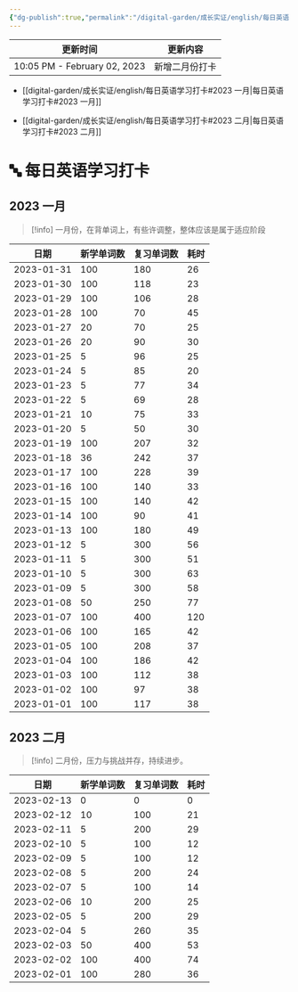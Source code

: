 ```yaml
---
{"dg-publish":true,"permalink":"/digital-garden/成长实证/english/每日英语学习打卡/"}
---
```



| 更新时间                         | 更新内容    |
| ---------------------------- | ------- |
| 10:05 PM - February 02, 2023 | 新增二月份打卡 |


* [[digital-garden/成长实证/english/每日英语学习打卡#2023 一月\|每日英语学习打卡#2023 一月]]

* [[digital-garden/成长实证/english/每日英语学习打卡#2023 二月\|每日英语学习打卡#2023 二月]]

# 🔤 每日英语学习打卡

## 2023 一月

> [!info] 一月份，在背单词上，有些许调整，整体应该是属于适应阶段

| 日期         | 新学单词数 | 复习单词数 | 耗时  |
| ---------- | ----- | ----- | --- |
| 2023-01-31 | 100   | 180   | 26  |
| 2023-01-30 | 100   | 118   | 23  |
| 2023-01-29 | 100   | 106   | 28  |
| 2023-01-28 | 100   | 70    | 45  |
| 2023-01-27 | 20    | 70    | 25  |
| 2023-01-26 | 20    | 90    | 30  |
| 2023-01-25 | 5     | 96    | 25  |
| 2023-01-24 | 5     | 85    | 20  |
| 2023-01-23 | 5     | 77    | 34  |
| 2023-01-22 | 5     | 69    | 28  |
| 2023-01-21 | 10    | 75    | 33  |
| 2023-01-20 | 5     | 50    | 30  |
| 2023-01-19 | 100   | 207   | 32  |
| 2023-01-18 | 36    | 242   | 37  |
| 2023-01-17 | 100   | 228   | 39  |
| 2023-01-16 | 100   | 140   | 33  |
| 2023-01-15 | 100   | 140   | 42  |
| 2023-01-14 | 100   | 90    | 41  |
| 2023-01-13 | 100   | 180   | 49  |
| 2023-01-12 | 5     | 300   | 56  |
| 2023-01-11 | 5     | 300   | 51  |
| 2023-01-10 | 5     | 300   | 63  |
| 2023-01-09 | 5     | 300   | 58  |
| 2023-01-08 | 50    | 250   | 77  |
| 2023-01-07 | 100   | 400   | 120 |
| 2023-01-06 | 100   | 165   | 42  |
| 2023-01-05 | 100   | 208   | 37  |
| 2023-01-04 | 100   | 186   | 42  |
| 2023-01-03 | 100   | 112   | 38  |
| 2023-01-02 | 100   | 97    | 38  |
| 2023-01-01 | 100   | 117   | 38  |


## 2023 二月

> [!info] 二月份，压力与挑战并存，持续进步。

| 日期         | 新学单词数 | 复习单词数 | 耗时 |
| ---------- | ----- | ----- | -- |
| 2023-02-13 | 0     | 0     | 0  |
| 2023-02-12 | 10    | 100   | 21 |
| 2023-02-11 | 5     | 200   | 29 |
| 2023-02-10 | 5     | 100   | 12 |
| 2023-02-09 | 5     | 100   | 12 |
| 2023-02-08 | 5     | 200   | 24 |
| 2023-02-07 | 5     | 100   | 14 |
| 2023-02-06 | 10    | 200   | 25 |
| 2023-02-05 | 5     | 200   | 29 |
| 2023-02-04 | 5     | 260   | 35 |
| 2023-02-03 | 50    | 400   | 53 |
| 2023-02-02 | 100   | 400   | 74 |
| 2023-02-01 | 100   | 280   | 36 |

